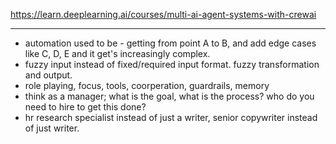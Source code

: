 
<https://learn.deeplearning.ai/courses/multi-ai-agent-systems-with-crewai>

---

- automation used to be - getting from point A to B, and add edge cases like C, D, E and it get's increasingly complex.
- fuzzy input instead of fixed/required input format. fuzzy transformation and output.
- role playing, focus, tools, coorperation, guardrails, memory
- think as a manager; what is the goal, what is the process? who do you need to hire to get this done?
- hr research specialist instead of just a writer, senior copywriter instead of just writer.
